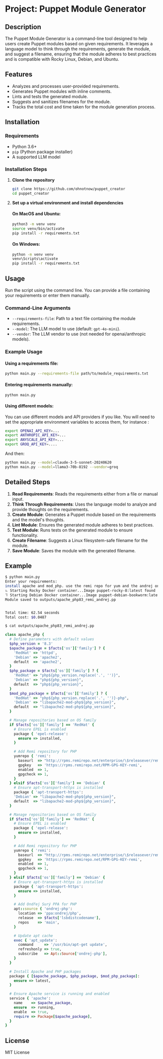 # Project: Puppet Module Generator

## Description
The Puppet Module Generator is a command-line tool designed to help users create Puppet modules based on given requirements. It leverages a language model to think through the requirements, generate the module, and suggest a filename, ensuring that the module adheres to best practices and is compatible with Rocky Linux, Debian, and Ubuntu.

## Features
- Analyzes and processes user-provided requirements.
- Generates Puppet modules with inline comments.
- Lints and tests the generated module.
- Suggests and sanitizes filenames for the module.
- Tracks the total cost and time taken for the module generation process.

## Installation

### Requirements
- Python 3.6+
- `pip` (Python package installer)
- A supported LLM model

### Installation Steps

1. **Clone the repository**
    ```sh
    git clone https://github.com/ohnotnow/puppet_creator
    cd puppet_creator
    ```

2. **Set up a virtual environment and install dependencies**

    #### On MacOS and Ubuntu:
    ```sh
    python3 -m venv venv
    source venv/bin/activate
    pip install -r requirements.txt
    ```

    #### On Windows:
    ```sh
    python -m venv venv
    venv\Scripts\activate
    pip install -r requirements.txt
    ```

## Usage

Run the script using the command line. You can provide a file containing your requirements or enter them manually.

### Command-Line Arguments

- `--requirements-file`: Path to a text file containing the module requirements.
- `--model`: The LLM model to use (default: `gpt-4o-mini`).
- `--vendor`: The LLM vendor to use (not needed for openai/anthropic models).

### Example Usage

#### Using a requirements file:
```sh
python main.py --requirements-file path/to/module_requirements.txt
```

#### Entering requirements manually:
```sh
python main.py
```

#### Using different models:
You can use different models and API providers if you like.  You will need to set the appropriate environment variables to access them, for instance :
```sh
export OPENAI_API_KEY=...
export ANTHROPIC_API_KEY=...
export ANYSCALE_API_KEY=...
export GROQ_API_KEY=....
```
And then:
```sh
python main.py --model=claude-3-5-sonnet-20240620
python main.py --model=llama3-70b-8192 --vendor=groq
```

## Detailed Steps

1. **Read Requirements**: Reads the requirements either from a file or manual input.
2. **Think Through Requirements**: Uses the language model to analyze and provide thoughts on the requirements.
3. **Create Module**: Generates a Puppet module based on the requirements and the model's thoughts.
4. **Lint Module**: Ensures the generated module adheres to best practices.
5. **Test Module**: Runs tests on the generated module to ensure functionality.
6. **Create Filename**: Suggests a Linux filesystem-safe filename for the module.
7. **Save Module**: Saves the module with the generated filename.

## Example

```sh
$ python main.py
Enter your requirements:
install apache and mod_php. use the remi repo for yum and the andrej one for apt. assume php 8.3.  make sure apache and php are kept up to date.
⠦ Starting Rocky Docker container...Image puppet-rocky-8:latest found
⠹ Starting Debian Docker container...Image puppet-debian-bookworm:latest found
Module saved to outputs/apache_php83_remi_andrej.pp


Total time: 62.54 seconds
Total cost: $0.0487

$ cat outputs/apache_php83_remi_andrej.pp
```
```ruby
class apache_php {
  # Define parameters with default values
  $php_version = '8.3'
  $apache_package = $facts['os']['family'] ? {
    'RedHat' => 'httpd',
    'Debian' => 'apache2',
    default  => 'apache2',
  }
  $php_package = $facts['os']['family'] ? {
    'RedHat' => "php${php_version.replace('.', '')}",
    'Debian' => "php${php_version}",
    default  => "php${php_version}",
  }
  $mod_php_package = $facts['os']['family'] ? {
    'RedHat' => "php${php_version.replace('.', '')}-php",
    'Debian' => "libapache2-mod-php${php_version}",
    default  => "libapache2-mod-php${php_version}",
  }

  # Manage repositories based on OS family
  if $facts['os']['family'] == 'RedHat' {
    # Ensure EPEL is enabled
    package { 'epel-release':
      ensure => installed,
    }

    # Add Remi repository for PHP
    yumrepo { 'remi':
      baseurl  => "http://rpms.remirepo.net/enterprise/\$releasever/remi/\$basearch/",
      gpgkey   => 'https://rpms.remirepo.net/RPM-GPG-KEY-remi',
      enabled  => 1,
      gpgcheck => 1,
    }
  } elsif $facts['os']['family'] == 'Debian' {
    # Ensure apt-transport-https is installed
    package { 'apt-transport-https':
    'Debian' => "libapache2-mod-php${php_version}",
    default  => "libapache2-mod-php${php_version}",
  }

  # Manage repositories based on OS family
  if $facts['os']['family'] == 'RedHat' {
    # Ensure EPEL is enabled
    package { 'epel-release':
      ensure => installed,
    }

    # Add Remi repository for PHP
    yumrepo { 'remi':
      baseurl  => "http://rpms.remirepo.net/enterprise/\$releasever/remi/\$basearch/",
      gpgkey   => 'https://rpms.remirepo.net/RPM-GPG-KEY-remi',
      enabled  => 1,
      gpgcheck => 1,
    }
  } elsif $facts['os']['family'] == 'Debian' {
    # Ensure apt-transport-https is installed
    package { 'apt-transport-https':
      ensure => installed,
    }

    # Add Ondřej Surý PPA for PHP
    apt::source { 'ondrej-php':
      location => 'ppa:ondrej/php',
      release  => $facts['lsbdistcodename'],
      repos    => 'main',
    }

    # Update apt cache
    exec { 'apt_update':
      command     => '/usr/bin/apt-get update',
      refreshonly => true,
      subscribe   => Apt::Source['ondrej-php'],
    }
  }

  # Install Apache and PHP packages
  package { [$apache_package, $php_package, $mod_php_package]:
    ensure => latest,
  }

  # Ensure Apache service is running and enabled
  service { 'apache':
    name    => $apache_package,
    ensure  => running,
    enable  => true,
    require => Package[$apache_package],
  }
}
```

## License
MIT License
